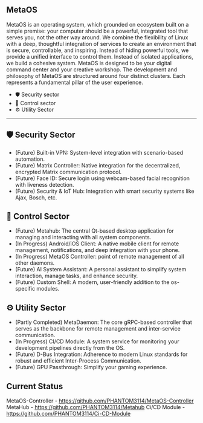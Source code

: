 ## MetaOS ##

MetaOS is an operating system, which grounded on ecosystem built on a simple premise: your computer should be a powerful, integrated tool that serves you, not the other way around. We combine the flexibility of Linux with a deep, thoughtful integration of services to create an environment that is secure, controllable, and inspiring.
Instead of hiding powerful tools, we provide a unified interface to control them. Instead of isolated applications, we build a cohesive system. MetaOS is designed to be your digital command center and your creative workshop.
The development and philosophy of MetaOS are structured around four distinct clusters. Each represents a fundamental pillar of the user experience.
- 🛡️ Security sector 
- 📲 Control sector
- ⚙️ Utility Sector
---
## 🛡️ Security Sector ##
- (Future) Built-in VPN: System-level integration with scenario-based automation. 
- (Future) Matrix Controller: Native integration for the decentralized, encrypted Matrix communication protocol.
- (Future) Face ID: Secure login using webcam-based facial recognition with liveness detection.
- (Future) Security & IoT Hub: Integration with smart security systems like Ajax, Bosch, etc.

## 📱 Control Sector ##
- (Future) Metahub: The central Qt-based desktop application for managing and interacting with all system components. 
- (In Progress) Android/iOS Client: A native mobile client for remote management, notifications, and deep integration with your phone.
- (In Progress) MetaOS Controller: point of remote management of all other daemons.
- (Future) AI System Assistant: A personal assistant to simplify system interaction, manage tasks, and enhance security. 
- (Future) Custom Shell: A modern, user-friendly addition to the os-specific modules.

## ⚙️ Utility Sector ##
- (Partly Completed) MetaDaemon: The core gRPC-based controller that serves as the backbone for remote management and inter-service communication. 
- (In Progress) CI/CD Module: A system service for monitoring your development pipelines directly from the OS. 
- (Future) D-Bus Integration: Adherence to modern Linux standards for robust and efficient Inter-Process Communication.
- (Future) GPU Passthrough: Simplify your gaming experience.

## Current Status ##
MetaOS-Controller - https://github.com/PHANTOM3114/MetaOS-Controller
MetaHub - https://github.com/PHANTOM3114/Metahub
Ci/CD Module - https://github.com/PHANTOM3114/Ci-CD-Module
